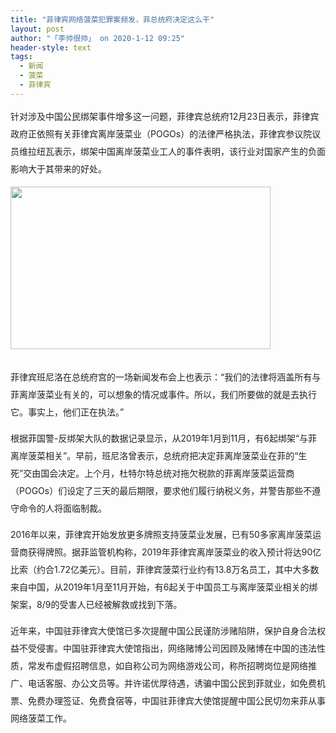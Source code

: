 ```yaml
---
title: "菲律宾网络菠菜犯罪案频发，菲总统府决定这么干"
layout: post
author: "「李帅很帅」 on 2020-1-12 09:25"
header-style: text
tags:
  - 新闻
  - 菠菜
  - 菲律宾
---
```


<head></head>
<body>
 <p style="line-height:28px;text-indent:nullem;text-align:left"><font style="color:rgb(34, 34, 34)">针对涉及中国公民绑架事件增多这一问题，菲律宾总统府12月23日表示，菲律宾政府正依照有关菲律宾离岸菠菜业（POGOs）的法律严格执法，菲律宾参议院议员维拉纽瓦表示，绑架中国离岸菠菜业工人的事件表明，该行业对国家产生的负面影响大于其带来的好处。　　　</font></p>
 <font style="color:rgb(34, 34, 34)"><font style="font-size:16px"><img width="416" height="260" src="http://p1.pstatp.com/large/pgc-image/4c30fd66ffae48fe86c74815657c18a4"><br> </font></font>
 <br> 
 <p style="line-height:28px;text-indent:nullem;text-align:left"><font style="color:rgb(34, 34, 34)">菲律宾班尼洛在总统府宫的一场新闻发布会上也表示：“我们的法律将涵盖所有与菲离岸菠菜业有关的，可以想象的情况或事件。所以，我们所要做的就是去执行它。事实上，他们正在执法。”</font></p>
 <p style="line-height:28px;text-indent:nullem;text-align:left"><font style="color:rgb(34, 34, 34)">根据菲国警-反绑架大队的数据记录显示，从2019年1月到11月，有6起绑架“与菲离岸菠菜相关”。早前，班尼洛曾表示，总统府把决定菲离岸菠菜业在菲的“生死”交由国会决定。上个月，杜特尔特总统对拖欠税款的菲离岸菠菜运营商（POGOs）们设定了三天的最后期限，要求他们履行纳税义务，并警告那些不遵守命令的人将面临制裁。　</font></p>
 <p style="line-height:28px;text-indent:nullem;text-align:left"><font style="color:rgb(34, 34, 34)">2016年以来，菲律宾开始发放更多牌照支持菠菜业发展，已有50多家离岸菠菜运营商获得牌照。据菲监管机构称，2019年菲律宾离岸菠菜业的收入预计将达90亿比索（约合1.72亿美元）。目前，菲律宾菠菜行业约有13.8万名员工，其中大多数来自中国，从2019年1月至11月开始，有6起关于中国员工与离岸菠菜业相关的绑架案，8/9的受害人已经被解救或找到下落。</font></p>
 <p style="line-height:28px;text-indent:nullem;text-align:left"><font style="color:rgb(34, 34, 34)">近年来，中国驻菲律宾大使馆已多次提醒中国公民谨防涉赌陷阱，保护自身合法权益不受侵害。中国驻菲律宾大使馆指出，网络赌博公司因顾及赌博在中国的违法性质，常发布虚假招聘信息，如自称公司为网络游戏公司，称所招聘岗位是网络推广、电话客服、办公文员等。并许诺优厚待遇，诱骗中国公民到菲就业，如免费机票、免费办理签证、免费食宿等，中国驻菲律宾大使馆提醒中国公民切勿来菲从事网络菠菜工作。</font></p>
 <br> 
 <br>
</body>


